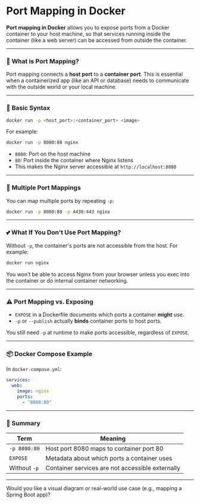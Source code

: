 # Port Mapping in Docker

**Port mapping in Docker** allows you to expose ports from a Docker container to your host machine, so that services running inside the container (like a web server) can be accessed from outside the container.

---

### 🔧 **What is Port Mapping?**

Port mapping connects a **host port** to a **container port**. This is essential when a containerized app (like an API or database) needs to communicate with the outside world or your local machine.

---

### 🧪 **Basic Syntax**

```bash
docker run -p <host_port>:<container_port> <image>
```

For example:

```bash
docker run -p 8080:80 nginx
```

* `8080`: Port on the host machine
* `80`: Port inside the container where Nginx listens
* This makes the Nginx server accessible at `http://localhost:8080`

---

### 🔀 **Multiple Port Mappings**

You can map multiple ports by repeating `-p`:

```bash
docker run -p 8080:80 -p 4430:443 nginx
```

---

### 💕 **What If You Don't Use Port Mapping?**

Without `-p`, the container's ports are not accessible from the host. For example:

```bash
docker run nginx
```

You won’t be able to access Nginx from your browser unless you exec into the container or do internal container networking.

---

### ⚠️ **Port Mapping vs. Exposing**

* `EXPOSE` in a Dockerfile documents which ports a container **might** use.
* `-p` or `--publish` actually **binds** container ports to host ports.

You still need `-p` at runtime to make ports accessible, regardless of `EXPOSE`.

---

### 📦 **Docker Compose Example**

In `docker-compose.yml`:

```yaml
services:
  web:
    image: nginx
    ports:
      - "8080:80"
```

---

### 📌 Summary

| Term         | Meaning                                          |
| ------------ | ------------------------------------------------ |
| `-p 8080:80` | Host port 8080 maps to container port 80         |
| `EXPOSE`     | Metadata about which ports a container uses      |
| Without `-p` | Container services are not accessible externally |

---

Would you like a visual diagram or real-world use case (e.g., mapping a Spring Boot app)?

